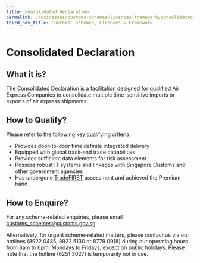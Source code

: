 ```yaml
---
title: Consolidated Declaration
permalink: /businesses/customs-schemes-licences-framework/consolidated-declaration
third_nav_title: Customs' Schemes, Licences & Framework
---
```


# Consolidated Declaration

## What it is?

The Consolidated Declaration is a facilitation designed for qualified Air Express Companies to consolidate multiple time-sensitive imports or exports of air express shipments.

## How to Qualify?

Please refer to the following key qualifying criteria:

-   Provides door-to-door time definite integrated delivery
-   Equipped with global track-and trace capabilities
-   Provides sufficient data elements for risk assessment
-   Possess robust IT systems and linkages with Singapore Customs and other government agencies
-   Has undergone  [TradeFIRST](/businesses/customs-schemes-licences-framework/trade-first)  assessment and achieved the Premium band

## How to Enquire?

For any scheme-related enquiries, please email  [customs_schemes@customs.gov.sg](mailto:customs_schemes@customs.gov.sg).

Alternatively, for urgent scheme-related matters, please contact us via our hotlines (8922 0485, 8922 5130 or 8779 0918) during our operating hours from 8am to 6pm, Mondays to Fridays, except on public holidays. Please note that the hotline (6251 3027) is temporarily not in use. 
